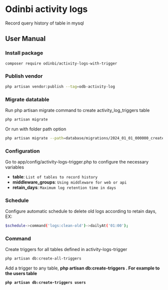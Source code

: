 # Odinbi activity logs

Record query history of table in mysql

## User Manual

### Install package

```bash
composer require odinbi/activity-logs-with-trigger
```

### Publish vendor

```bash
php artisan vendor:publish --tag=odb-activity-log
```

### Migrate datatable
Run php artisan migrate command to create activity_log_triggers table

```bash
php artisan migrate
```

Or run with folder path option

```bash
php artisan migrate --path=database/migrations/2024_01_01_000000_create_activity_log_triggers_table.php
```

### Configuration
Go to app/config/activity-logs-trigger.php to configure the necessary variables

- **table**: `List of tables to record history`
- **middleware_groups**: `Using middleware for web or api`
- **retain_days**: `Maximum log retention time in days`

### Schedule
Configure automatic schedule to delete old logs according to retain days, EX:

```bash
$schedule->command('logs:clean-old')->dailyAt('01:00');
```

### Command
Create triggers for all tables defined in activity-logs-trigger

```bash
php artisan db:create-all-triggers
```

Add a trigger to any table, **php artisan db:create-triggers <table>** .
For example to the users table

```bash
php artisan db:create-triggers users
```